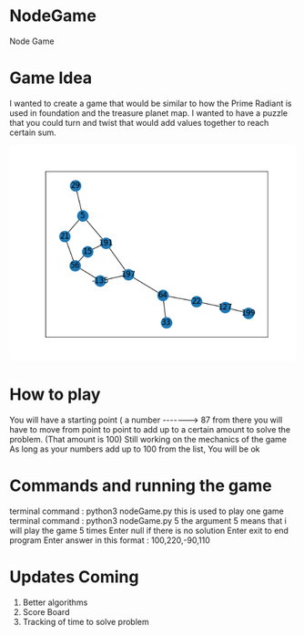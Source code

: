 # NodeGame
Node Game

# Game Idea
I wanted to create a game that would be similar to
how the Prime Radiant is used in foundation and the treasure planet map.
I wanted to have a puzzle that you could turn and twist that would add values
together to reach certain sum.

<img src='graph.png' >

# How to play
You will have a starting point ( a number -------> 87
from there you will have to move from point to point to add up to a 
certain amount to solve the problem. (That amount is 100)
Still working on the mechanics of the game
As long as your numbers add up to 100 from the list, You will be ok

# Commands and running the game
terminal command : python3 nodeGame.py 
this is used to play one game
terminal command : python3 nodeGame.py 5
the argument 5 means that i will play the game 5 times
Enter null if there is no solution
Enter exit to end program
Enter answer in this format : 100,220,-90,110 

# Updates Coming
1. Better algorithms 
2. Score Board
3. Tracking of time to solve problem
